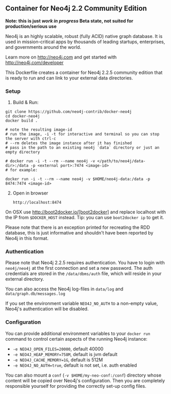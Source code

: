 ## Container for Neo4j 2.2 Community Edition

**Note: this is just _work in progress_ Beta state, not suited for production/serious use**

Neo4j is an highly scalable, robust (fully ACID) native graph database.
It is used in mission-critical apps by thousands of leading startups, enterprises, and governments around the world.

Learn more on http://neo4j.com and get started with http://neo4j.com/developer

This Dockerfile creates a container for Neo4j 2.2.5 community edition that is ready to run and can link to your external data directories.

### Setup

1. Build & Run:

```
git clone https://github.com/neo4j-contrib/docker-neo4j
cd docker-neo4j
docker build .

# note the resulting image-id
# run the image, -i -t for interactive and terminal so you can stop the server with ctrl-c
# --rm deletes the image instance after it has finished
# pass in the path to an existing neo4j `data` directory or just an empty directory

# docker run -i -t --rm --name neo4j -v </path/to/neo4j/data-dir>:/data -p <external port>:7474 <image-id>
# for example:

docker run -i -t --rm --name neo4j -v $HOME/neo4j-data:/data -p 8474:7474 <image-id>
```

2. Open in browser

     `http://localhost:8474`

On OSX use http://boot2docker.io/[boot2docker] and replace localhost with the IP from `$DOCKER_HOST` instead. Tip: you can use `boot2docker ip` to get it.

Please note that there is an exception printed for recreating the RDD database, this is just informative and shouldn't have been reported by Neo4j in this format.

### Authentication

Please note that Neo4j 2.2.5 requires authentication.
You have to login with `neo4j/neo4j` at the first connection and set a new password.
The auth credentials are stored in the `/data/dbms/auth` file, which will reside in your external directory.

You can also access the Neo4j log-files in `data/log` and `data/graph.db/messages.log`

If you set the environment variable `NEO4J_NO_AUTH` to a non-empty value, Neo4j's authentication will be disabled.

### Configuration

You can provide additional environment variables to your `docker run` command to control certain aspects of the running Neo4j instance:

* `-e NEO4J_OPEN_FILES=20000`, default 40000
* `-e NEO4J_HEAP_MEMORY=758M`, default is jvm default
* `-e NEO4J_CACHE_MEMORY=1G`, default is 512M
* `-e NEO4J_NO_AUTH=true`, default is not set, i.e. auth enabled

You can also mount a `conf` (`-v $HOME/my-neo-conf:/conf`) directory whose content will be copied over Neo4j's configuration.
Then you are completely responsible yourself for providing the correctly set-up config files.
